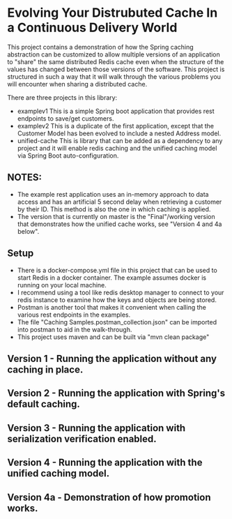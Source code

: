 # Evolving Your Distrubuted Cache In a Continuous Delivery World

This project contains a demonstration of how the Spring caching abstraction can be customized to allow multiple versions of an application to "share" the same distributed Redis cache even when the structure of the values has changed between those versions of the software. This project is structured in such a way that it will walk through the various problems you will encounter when sharing a distributed cache.

There are three projects in this library: 

- examplev1 This is a simple Spring boot application that provides rest endpoints to save/get customers.
- examplev2 This is a duplicate of the first application, except that the Customer Model has been evolved to include a nested Address model.
- unified-cache This is library that can be added as a dependency to any project and it will enable redis caching and the unified caching model via Spring Boot auto-configuration.

## NOTES:

- The example rest application uses an in-memory approach to data access and has an artificial 5 second delay when retrieving a customer by their ID. This method is also the one in which caching is applied.
- The version that is currently on master is the "Final"/working version that demonstrates how the unified cache works, see "Version 4 and 4a below".

## Setup
- There is a docker-compose.yml file in this project that can be used to start Redis in a docker container. The example assumes docker is running on your local machine.
- I recommend using a tool like redis desktop manager to connect to your redis instance to examine how the keys and objects are being stored.
- Postman is another tool that makes it convenient when calling the various rest endpoints in the examples. 
- The file "Caching Samples.postman_collection.json" can be imported into postman to aid in the walk-through.
- This project uses maven and can be built via "mvn clean package"

## Version 1 - Running the application without any caching in place.

## Version 2 - Running the application with Spring's default caching.

## Version 3 - Running the application with serialization verification enabled.

## Version 4 - Running the application with the unified caching model.

## Version 4a - Demonstration of how promotion works.


